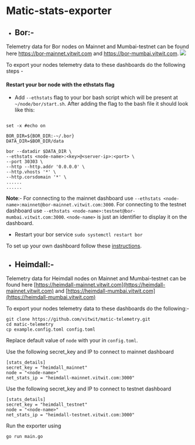 # Matic-stats-exporter

- ## Bor:-
Telemetry data for Bor nodes on Mainnet and Mumbai-testnet can be found here https://bor-mainnet.vitwit.com and https://bor-mumbai.vitwit.com.
![](https://github.com/vitwit/matic-telemetry/blob/main/docs/screen.png)

To export your nodes telemetry data to these dashboards do the following steps - 
#### Restart your bor node with the ethstats flag

  
   - Add `--ethstats` flag to your bor bash script which will be present at `~/node/bor/start.sh`. After adding the flag to the bash file it should look like this:
   ```#!/usr/bin/env sh

set -x #echo on

BOR_DIR=${BOR_DIR:-~/.bor}
DATA_DIR=$BOR_DIR/data

bor --datadir $DATA_DIR \
  --ethstats <node-name>:<key>@<server-ip>:<port> \
  --port 30303 \
  --http --http.addr '0.0.0.0' \
  --http.vhosts '*' \
  --http.corsdomain '*' \
  ......
  ......
```
**Note**:- For connecting to the mainnet dashboard use  `--ethstats <node-name>:mainnet@bor-mainnet.vitwit.com:3000`. For connecting to the testnet dashboard use `--ethstats <node-name>:testnet@bor-mumbai.vitwit.com:3000`. `<node-name>` is just an identifier to display it on the dashboard.
   - Restart your bor service `sudo systemctl restart bor`
   
To set up your own dashboard follow these [instructions](./docs/bor-setup.md).

- ## Heimdall:-
Telemetry data for Heimdall nodes on Mainnet and Mumbai-testnet can be found here [https://heimdall-mainnet.vitwit.com](https://heimdall-mainnet.vitwit.com) and [https://heimdall-mumbai.vitwit.com](https://heimdall-mumbai.vitwit.com)

To export your nodes telemetry data to these dashboards do the following:-

```
git clone https://github.com/vitwit/matic-telemetry.git
cd matic-telemetry
cp example.config.toml config.toml
```
Replace default value of `node` with your <node-name> in `config.toml`.

Use the following secret_key and IP to connect to mainnet dashboard

```
[stats_details]
secret_key = "heimdall_mainnet"  
node = "<node-name>" 
net_stats_ip = "heimdall-mainnet.vitwit.com:3000"
```

Use the following secret_key and IP to connect to testnet dashboard

```
[stats_details]
secret_key = "heimdall_testnet"  
node = "<node-name>" 
net_stats_ip = "heimdall-testnet.vitwit.com:3000"
```
Run the exporter using
```
go run main.go
```



